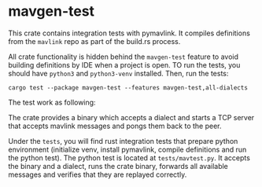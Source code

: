 # mavgen-test

This crate contains integration tests with pymavlink. It compiles definitions from the `mavlink` repo as part of the build.rs process.

All crate functionality is hidden behind the `mavgen-test` feature to avoid building definitions by IDE when a project is open. TO run the tests, you should have `python3` and `python3-venv` installed. Then, run the tests:

```
cargo test --package mavgen-test --features mavgen-test,all-dialects
```

The test work as following:

The crate provides a binary which accepts a dialect and starts a TCP server that accepts mavlink messages and pongs them back to the peer.

Under the `tests`, you will find rust integration tests that prepare python environment (initialize venv, install pymavlink, compile definitions and run the python test). The python test is located at `tests/mavtest.py`. It accepts the binary and a dialect, runs the crate binary, forwards all available messages and verifies that they are replayed correctly.
